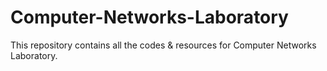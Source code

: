# Computer-Networks-Laboratory
This repository contains all the codes &amp; resources for Computer Networks Laboratory.
